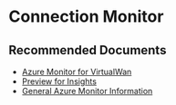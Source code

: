 <properties
  pagetitle="Connection Monitor"
  service=""
  resource=""
  ms.author="wellee"
  selfhelptype="Generic"
  supporttopicids="32640644"
  productpesids="16572"
  cloudenvironments="public, fairfax, mooncake, blackforest, ussec, usnat"
  articleid="c692362f-fc8d-45c7-ac0d-94419200b7e5"
  ownershipid="CloudNet_VirtualWAN" />
# Connection Monitor

## **Recommended Documents**

* [Azure Monitor for VirtualWan](https://docs.microsoft.com/azure/virtual-wan/logs-metrics)
* [Preview for Insights](https://docs.microsoft.com/azure/virtual-wan/azure-monitor-insights#:~:text=Azure%20Monitor%20Insights%20for%20Virtual%20WAN%20gives%20users,of%20the%20overall%20health%20of%20the%20virtual%20WAN.)
* [General Azure Monitor Information](https://azure.microsoft.com/services/monitor/)